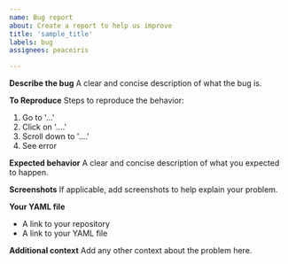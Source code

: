 ```yaml
---
name: Bug report
about: Create a report to help us improve
title: 'sample_title'
labels: bug
assignees: peaceiris

---
```


**Describe the bug**
A clear and concise description of what the bug is.

**To Reproduce**
Steps to reproduce the behavior:
1. Go to '...'
2. Click on '....'
3. Scroll down to '....'
4. See error

**Expected behavior**
A clear and concise description of what you expected to happen.

**Screenshots**
If applicable, add screenshots to help explain your problem.

**Your YAML file**
- A link to your repository
- A link to your YAML file

**Additional context**
Add any other context about the problem here.
